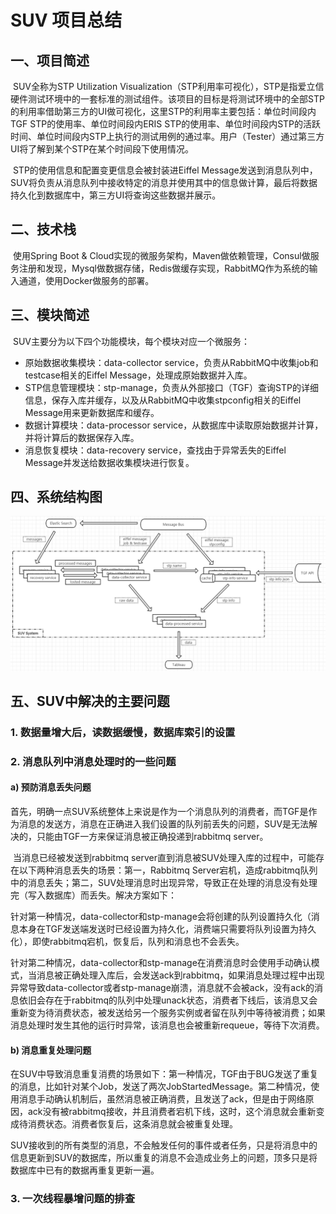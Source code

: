 SUV 项目总结
===========

## 一、项目简述

​		SUV全称为STP Utilization Visualization（STP利用率可视化），STP是指爱立信硬件测试环境中的一套标准的测试组件。该项目的目标是将测试环境中的全部STP的利用率借助第三方的UI做可视化，这里STP的利用率主要包括：单位时间段内TGF STP的使用率、单位时间段内ERIS STP的使用率、单位时间段内STP的活跃时间、单位时间段内STP上执行的测试用例的通过率。用户（Tester）通过第三方UI将了解到某个STP在某个时间段下使用情况。

​		STP的使用信息和配置变更信息会被封装进Eiffel Message发送到消息队列中，SUV将负责从消息队列中接收特定的消息并使用其中的信息做计算，最后将数据持久化到数据库中，第三方UI将查询这些数据并展示。

## 二、技术栈

​		使用Spring Boot & Cloud实现的微服务架构，Maven做依赖管理，Consul做服务注册和发现，Mysql做数据存储，Redis做缓存实现，RabbitMQ作为系统的输入通道，使用Docker做服务的部署。

## 三、模块简述

​		SUV主要分为以下四个功能模块，每个模块对应一个微服务：

* 原始数据收集模块：data-collector service，负责从RabbitMQ中收集job和testcase相关的Eiffel Message，处理成原始数据并入库。
* STP信息管理模块：stp-manage，负责从外部接口（TGF）查询STP的详细信息，保存入库并缓存，以及从RabbitMQ中收集stpconfig相关的Eiffel Message用来更新数据库和缓存。
* 数据计算模块：data-processor service，从数据库中读取原始数据并计算，并将计算后的数据保存入库。
* 消息恢复模块：data-recovery service，查找由于异常丢失的Eiffel Message并发送给数据收集模块进行恢复。

## 四、系统结构图

![alt data-collector-db](./image/suv-system.png)

## 五、SUV中解决的主要问题

### 1. 数据量增大后，读数据缓慢，数据库索引的设置

### 2. 消息队列中消息处理时的一些问题

#### a) 预防消息丢失问题

​		首先，明确一点SUV系统整体上来说是作为一个消息队列的消费者，而TGF是作为消息的发送方，消息在正确进入我们设置的队列前丢失的问题，SUV是无法解决的，只能由TGF一方来保证消息被正确投递到rabbitmq server。

​		当消息已经被发送到rabbitmq server直到消息被SUV处理入库的过程中，可能存在以下两种消息丢失的场景：第一，Rabbitmq Server宕机，造成rabbitmq队列中的消息丢失；第二，SUV处理消息时出现异常，导致正在处理的消息没有处理完（写入数据库）而丢失。解决方案如下：

​		针对第一种情况，data-collector和stp-manage会将创建的队列设置持久化（消息本身在TGF发送端发送时已经设置为持久化，消费端只需要将队列设置为持久化），即使rabbitmq宕机，恢复后，队列和消息也不会丢失。

​		针对第二种情况，data-collector和stp-manage在消费消息时会使用手动确认模式，当消息被正确处理入库后，会发送ack到rabbitmq，如果消息处理过程中出现异常导致data-collector或者stp-manage崩溃，消息就不会被ack，没有ack的消息依旧会存在于rabbitmq的队列中处理unack状态，消费者下线后，该消息又会重新变为待消费状态，被发送给另一个服务实例或者留在队列中等待被消费；如果消息处理时发生其他的运行时异常，该消息也会被重新requeue，等待下次消费。

#### b) 消息重复处理问题

​		在SUV中导致消息重复消费的场景如下：第一种情况，TGF由于BUG发送了重复的消息，比如针对某个Job，发送了两次JobStartedMessage。第二种情况，使用消息手动确认机制后，虽然消息被正确消费，且发送了ack，但是由于网络原因，ack没有被rabbitmq接收，并且消费者宕机下线，这时，这个消息就会重新变成待消费状态。消费者恢复后，这条消息就会被重复处理。

​		SUV接收到的所有类型的消息，不会触发任何的事件或者任务，只是将消息中的信息更新到SUV的数据库，所以重复的消息不会造成业务上的问题，顶多只是将数据库中已有的数据再重复更新一遍。

### 3. 一次线程暴增问题的排查

